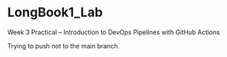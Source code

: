 # LongBook1_Lab
Week 3 Practical – Introduction to DevOps Pipelines with GitHub Actions

Trying to push not to the main branch.
